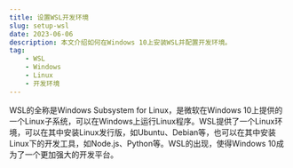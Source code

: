 ```yaml
---
title: 设置WSL开发环境
slug: setup-wsl
date: 2023-06-06
description: 本文介绍如何在Windows 10上安装WSL并配置开发环境。
tag:
    - WSL
    - Windows
    - Linux
    - 开发环境
---
```


WSL的全称是Windows Subsystem for Linux，是微软在Windows 10上提供的一个Linux子系统，可以在Windows上运行Linux程序。WSL提供了一个Linux环境，可以在其中安装Linux发行版，如Ubuntu、Debian等，也可以在其中安装Linux下的开发工具，如Node.js、Python等。WSL的出现，使得Windows 10成为了一个更加强大的开发平台。